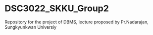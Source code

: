 # DSC3022_SKKU_Group2
Repository for the project of DBMS, lecture proposed by Pr.Nadarajan, Sungkyunkwan Universiy
